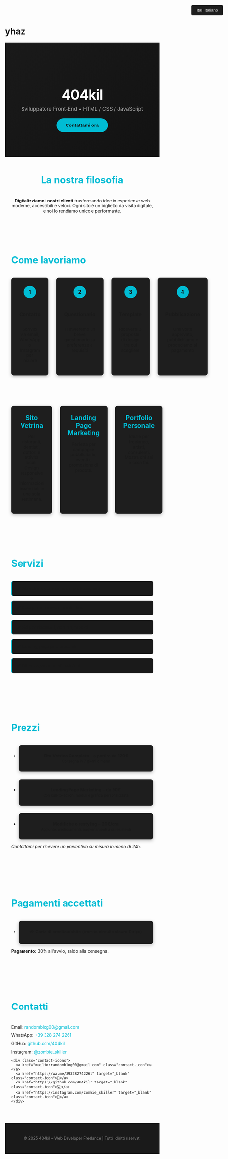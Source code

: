 # yhaz
<!DOCTYPE html>
<html lang="it">
<head>
  <meta charset="UTF-8" />
  <meta name="viewport" content="width=device-width, initial-scale=1.0" />
  <title>404kil – Web Developer</title>
  <style>
    :root {
      --main-color: #ffffff;
      --accent-color: #00bcd4;
      --bg-color: #121212;
      --text-color: #e0e0e0;
      --box-color: #1e1e1e;
      --font: 'Helvetica Neue', sans-serif;
    }

    body {
      margin: 0;
      font-family: var(--font);
      background: var(--bg-color);
      color: var(--text-color);
      line-height: 1.6;
    }

    a {
      color: var(--accent-color);
      text-decoration: none;
    }

    /* Language Selector Styles */
    .language-selector {
      position: absolute;
      top: 20px;
      right: 20px;
      z-index: 100;
    }
    
    .language-btn {
      background: var(--box-color);
      color: var(--text-color);
      border: 1px solid #333;
      padding: 8px 15px;
      border-radius: 4px;
      cursor: pointer;
      display: flex;
      align-items: center;
      gap: 8px;
      transition: all 0.3s ease;
    }
    
    .language-btn:hover {
      background: #2a2a2a;
      border-color: #555;
    }
    
    .language-dropdown {
      display: none;
      position: absolute;
      right: 0;
      background: var(--box-color);
      border: 1px solid #333;
      border-radius: 4px;
      min-width: 120px;
      box-shadow: 0 2px 10px rgba(0,0,0,0.2);
      margin-top: 5px;
    }
    
    .language-dropdown.show {
      display: block;
      animation: fadeIn 0.3s ease;
    }
    
    .language-dropdown a {
      display: block;
      padding: 8px 15px;
      color: var(--text-color);
      transition: background 0.2s;
    }
    
    .language-dropdown a:hover {
      background: #333;
    }
    
    .flag-icon {
      width: 20px;
      height: 15px;
      object-fit: cover;
      border-radius: 2px;
    }

    header {
      padding: 80px 20px;
      text-align: center;
      background: linear-gradient(135deg, #1a1a1a 0%, #121212 100%);
      position: relative;
      border-bottom: 1px solid #333;
    }

    header h1 {
      margin-bottom: 10px;
      font-size: 3.2em;
      color: var(--main-color);
      letter-spacing: -1px;
      font-weight: 700;
    }

    header p {
      font-size: 1.2em;
      color: #aaa;
      max-width: 600px;
      margin: 0 auto;
    }

    section {
      padding: 50px 20px;
      max-width: 1100px;
      margin: auto;
    }

    h2 {
      color: var(--accent-color);
      font-size: 2.2em;
      margin-bottom: 30px;
      position: relative;
      padding-bottom: 10px;
    }

    h2::after {
      content: '';
      position: absolute;
      bottom: 0;
      left: 0;
      width: 60px;
      height: 3px;
      background: var(--accent-color);
      border-radius: 2px;
    }

    .intro {
      text-align: center;
      margin-bottom: 40px;
      padding: 0 20px;
    }

    .projects, .pricing ul, .payments ul, .workflow-steps {
      display: grid;
      grid-template-columns: 1fr;
      gap: 25px;
    }

    @media (min-width: 768px) {
      .projects {
        grid-template-columns: repeat(3, 1fr);
      }
      .workflow-steps {
        grid-template-columns: repeat(4, 1fr);
      }
    }

    .project, .pricing li, .payments li, .workflow-step {
      background: var(--box-color);
      border: 1px solid #333;
      padding: 25px;
      border-radius: 8px;
      box-shadow: 0 4px 12px rgba(0, 0, 0, 0.25);
      text-align: center;
      transition: transform 0.3s ease, box-shadow 0.3s ease;
    }

    .project:hover, .pricing li:hover, .payments li:hover, .workflow-step:hover {
      transform: translateY(-5px);
      box-shadow: 0 6px 15px rgba(0, 188, 212, 0.2);
    }

    .workflow-step {
      display: flex;
      flex-direction: column;
      align-items: center;
    }

    .workflow-step .step-number {
      background: var(--accent-color);
      color: var(--bg-color);
      width: 40px;
      height: 40px;
      border-radius: 50%;
      display: flex;
      align-items: center;
      justify-content: center;
      font-weight: bold;
      margin-bottom: 20px;
      font-size: 1.2em;
    }

    .project h3 {
      margin-top: 0;
      color: var(--accent-color);
      font-size: 1.5em;
      margin-bottom: 15px;
    }

    .services ul {
      list-style: none;
      padding: 0;
    }

    .services li {
      margin-bottom: 15px;
      background: #1a1a1a;
      padding: 15px;
      border-radius: 6px;
      border-left: 3px solid var(--accent-color);
      transition: transform 0.2s ease;
    }

    .services li:hover {
      transform: translateX(5px);
    }

    .contact p, .payments p {
      margin: 10px 0;
    }

    footer {
      text-align: center;
      padding: 30px;
      font-size: 0.9em;
      background: #1a1a1a;
      color: #888;
      border-top: 1px solid #333;
    }

    .contact-icons {
      display: flex;
      justify-content: center;
      gap: 20px;
      margin-top: 20px;
    }

    .contact-icon {
      display: inline-flex;
      align-items: center;
      justify-content: center;
      width: 50px;
      height: 50px;
      background: #1a1a1a;
      border-radius: 50%;
      color: var(--accent-color);
      font-size: 1.5em;
      transition: all 0.3s ease;
      border: 1px solid #333;
    }

    .contact-icon:hover {
      background: var(--accent-color);
      color: var(--bg-color);
      transform: translateY(-3px);
    }

    .cta-button {
      display: inline-block;
      background: var(--accent-color);
      color: #121212;
      padding: 14px 30px;
      border-radius: 30px;
      font-weight: bold;
      margin-top: 20px;
      transition: all 0.3s ease;
      border: none;
      cursor: pointer;
      font-size: 1.1em;
    }

    .cta-button:hover {
      background: #00a5bb;
      transform: translateY(-3px);
      box-shadow: 0 5px 15px rgba(0, 188, 212, 0.4);
    }

    @keyframes fadeIn {
      from { opacity: 0; transform: translateY(-10px); }
      to { opacity: 1; transform: translateY(0); }
    }
  </style>
</head>
<body>

  <!-- Language Selector -->
  <div class="language-selector">
    <button class="language-btn" id="languageBtn">
      <img src="https://flagcdn.com/w20/it.png" class="flag-icon" alt="Italiano">
      Italiano
    </button>
    <div class="language-dropdown" id="languageDropdown">
      <a href="#" data-lang="it">
        <img src="https://flagcdn.com/w20/it.png" class="flag-icon" alt="Italiano">
        Italiano
      </a>
      <a href="#" data-lang="en">
        <img src="https://flagcdn.com/w20/gb.png" class="flag-icon" alt="English">
        English
      </a>
      <a href="#" data-lang="fr">
        <img src="https://flagcdn.com/w20/fr.png" class="flag-icon" alt="Français">
        Français
      </a>
      <a href="#" data-lang="es">
        <img src="https://flagcdn.com/w20/es.png" class="flag-icon" alt="Español">
        Español
      </a>
      <a href="#" data-lang="de">
        <img src="https://flagcdn.com/w20/de.png" class="flag-icon" alt="Deutsch">
        Deutsch
      </a>
      <a href="#" data-lang="el">
        <img src="https://flagcdn.com/w20/gr.png" class="flag-icon" alt="Ελληνικά">
        Ελληνικά
      </a>
    </div>
  </div>

  <header>
    <h1 id="headerTitle">404kil</h1>
    <p id="headerSubtitle">Sviluppatore Front-End • HTML / CSS / JavaScript</p>
    <button class="cta-button" id="contactButton">Contattami ora</button>
  </header>

  <section class="intro">
    <h2 id="philosophyTitle">La nostra filosofia</h2>
    <p id="philosophyText"><strong>Digitalizziamo i nostri clienti</strong> trasformando idee in esperienze web moderne, accessibili e veloci. Ogni sito è un biglietto da visita digitale, e noi lo rendiamo unico e performante.</p>
  </section>

  <section class="workflow">
    <h2 id="workflowTitle">Come lavoriamo</h2>
    <div class="workflow-steps">
      <div class="workflow-step">
        <div class="step-number">1</div>
        <h3 id="step1Title">Contatto</h3>
        <p id="step1Desc">Scrivici via email, WhatsApp o Instagram per iniziare</p>
      </div>
      <div class="workflow-step">
        <div class="step-number">2</div>
        <h3 id="step2Title">Questionario</h3>
        <p id="step2Desc">Ti invieremo un breve questionario su preferenze e requisiti</p>
      </div>
      <div class="workflow-step">
        <div class="step-number">3</div>
        <h3 id="step3Title">Template</h3>
        <p id="step3Desc">Riceverai 3 proposte di design tra cui scegliere</p>
      </div>
      <div class="workflow-step">
        <div class="step-number">4</div>
        <h3 id="step4Title">Pubblicazione</h3>
        <p id="step4Desc">Una volta approvato, pubblichiamo e procediamo al pagamento</p>
      </div>
    </div>
  </section>

  <section class="projects">
    <div class="project">
      <h3 id="project1Title">Sito Vetrina</h3>
      <p id="project1Desc">Per ristoranti, dentisti, dottori e attività locali. Design responsive e informazioni essenziali in una sola settimana.</p>
    </div>
    <div class="project">
      <h3 id="project2Title">Landing Page Marketing</h3>
      <p id="project2Desc">Perfetta per campagne pubblicitarie, eventi o promozione di prodotti.</p>
    </div>
    <div class="project">
      <h3 id="project3Title">Portfolio Personale</h3>
      <p id="project3Desc">Ideale per freelance, artisti, consulenti. Mostra chi sei e cosa fai.</p>
    </div>
  </section>

  <section class="services">
    <h2 id="servicesTitle">Servizi</h2>
    <ul>
      <li id="service1">✅ Siti vetrina per aziende e professionisti</li>
      <li id="service2">✅ Design responsive mobile-first</li>
      <li id="service3">✅ Siti per ristoranti, dentisti, medici</li>
      <li id="service4">✅ Landing page promozionali</li>
      <li id="service5">✅ Ottimizzazione di siti esistenti</li>
    </ul>
  </section>

  <section class="pricing">
    <h2 id="pricingTitle">Prezzi</h2>
    <ul>
      <li id="price1"><strong>Sito Vetrina Completo</strong> – a partire da <strong>120€</strong><br><small>Consegna in 7 giorni o meno</small></li>
      <li id="price2"><strong>Landing Page Marketing</strong> – da <strong>90€</strong><br><small>Con call-to-action, moduli e grafica personalizzata</small></li>
      <li id="price3"><strong>Modifiche o restyling</strong> – <strong>20€/ora</strong><br><small>Aggiunte, miglioramenti, aggiornamenti a siti esistenti</small></li>
    </ul>
    <p id="pricingNote"><em>Contattami per ricevere un preventivo su misura in meno di 24h.</em></p>
  </section>

  <section class="payments">
    <h2 id="paymentsTitle">Pagamenti accettati</h2>
    <ul>
      <li id="paymentMethod">💳 Carta di credito/debito (tramite circuito sicuro Stripe)</li>
    </ul>
    <p id="paymentTerms"><strong>Pagamento:</strong> 30% all'avvio, saldo alla consegna.</p>
  </section>

  <section class="contact">
    <h2 id="contactTitle">Contatti</h2>
    <p id="contactEmail">Email: <a href="mailto:randomblog00@gmail.com">randomblog00@gmail.com</a></p>
    <p id="contactWhatsApp">WhatsApp: <a href="https://wa.me/393282742261" target="_blank">+39 328 274 2261</a></p>
    <p id="contactGitHub">GitHub: <a href="https://github.com/404kil" target="_blank">github.com/404kil</a></p>
    <p id="contactInstagram">Instagram: <a href="https://instagram.com/zombie_skiller" target="_blank">@zombie_skiller</a></p>
    
    <div class="contact-icons">
      <a href="mailto:randomblog00@gmail.com" class="contact-icon">✉️</a>
      <a href="https://wa.me/393282742261" target="_blank" class="contact-icon">💬</a>
      <a href="https://github.com/404kil" target="_blank" class="contact-icon">💻</a>
      <a href="https://instagram.com/zombie_skiller" target="_blank" class="contact-icon">📸</a>
    </div>
  </section>

  <footer>
    <p id="footerText">© 2025 404kil – Web Developer Freelance | Tutti i diritti riservati</p>
  </footer>

  <script>
    // Translations object
    const translations = {
      it: {
        headerTitle: "404kil",
        headerSubtitle: "Sviluppatore Front-End • HTML / CSS / JavaScript",
        philosophyTitle: "La nostra filosofia",
        philosophyText: "<strong>Digitalizziamo i nostri clienti</strong> trasformando idee in esperienze web moderne, accessibili e veloci. Ogni sito è un biglietto da visita digitale, e noi lo rendiamo unico e performante.",
        workflowTitle: "Come lavoriamo",
        step1Title: "Contatto",
        step1Desc: "Scrivici via email, WhatsApp o Instagram per iniziare",
        step2Title: "Questionario",
        step2Desc: "Ti invieremo un breve questionario su preferenze e requisiti",
        step3Title: "Template",
        step3Desc: "Riceverai 3 proposte di design tra cui scegliere",
        step4Title: "Pubblicazione",
        step4Desc: "Una volta approvato, pubblichiamo e procediamo al pagamento",
        project1Title: "Sito Vetrina",
        project1Desc: "Per ristoranti, dentisti, dottori e attività locali. Design responsive e informazioni essenziali in una sola settimana.",
        project2Title: "Landing Page Marketing",
        project2Desc: "Perfetta per campagne pubblicitarie, eventi o promozione di prodotti.",
        project3Title: "Portfolio Personale",
        project3Desc: "Ideale per freelance, artisti, consulenti. Mostra chi sei e cosa fai.",
        servicesTitle: "Servizi",
        service1: "✅ Siti vetrina per aziende e professionisti",
        service2: "✅ Design responsive mobile-first",
        service3: "✅ Siti per ristoranti, dentisti, medici",
        service4: "✅ Landing page promozionali",
        service5: "✅ Ottimizzazione di siti esistenti",
        pricingTitle: "Prezzi",
        price1: "<strong>Sito Vetrina Completo</strong> – a partire da <strong>120€</strong><br><small>Consegna in 7 giorni o meno</small>",
        price2: "<strong>Landing Page Marketing</strong> – da <strong>90€</strong><br><small>Con call-to-action, moduli e grafica personalizzata</small>",
        price3: "<strong>Modifiche o restyling</strong> – <strong>20€/ora</strong><br><small>Aggiunte, miglioramenti, aggiornamenti a siti esistenti</small>",
        pricingNote: "<em>Contattami per ricevere un preventivo su misura in meno di 24h.</em>",
        paymentsTitle: "Pagamenti accettati",
        paymentMethod: "💳 Carta di credito/debito (tramite circuito sicuro Stripe)",
        paymentTerms: "<strong>Pagamento:</strong> 30% all'avvio, saldo alla consegna.",
        contactTitle: "Contatti",
        contactEmail: "Email: <a href='mailto:randomblog00@gmail.com'>randomblog00@gmail.com</a>",
        contactWhatsApp: "WhatsApp: <a href='https://wa.me/393282742261' target='_blank'>+39 328 274 2261</a>",
        contactGitHub: "GitHub: <a href='https://github.com/404kil' target='_blank'>github.com/404kil</a>",
        contactInstagram: "Instagram: <a href='https://instagram.com/zombie_skiller' target='_blank'>@zombie_skiller</a>",
        footerText: "© 2025 404kil – Web Developer Freelance | Tutti i diritti riservati",
        contactButton: "Contattami ora"
      },
      en: {
        headerTitle: "404kil",
        headerSubtitle: "Front-End Developer • HTML / CSS / JavaScript",
        philosophyTitle: "Our Philosophy",
        philosophyText: "<strong>We digitalize our clients</strong> by transforming ideas into modern, accessible and fast web experiences. Every website is a digital business card, and we make it unique and high-performing.",
        workflowTitle: "Our Workflow",
        step1Title: "Contact",
        step1Desc: "Write us via email, WhatsApp or Instagram to start",
        step2Title: "Questionnaire",
        step2Desc: "We'll send you a short survey about preferences and requirements",
        step3Title: "Templates",
        step3Desc: "You'll receive 3 design proposals to choose from",
        step4Title: "Publication",
        step4Desc: "Once approved, we publish and proceed with payment",
        project1Title: "Showcase Website",
        project1Desc: "For restaurants, dentists, doctors and local businesses. Responsive design and essential information in just one week.",
        project2Title: "Marketing Landing Page",
        project2Desc: "Perfect for advertising campaigns, events or product promotions.",
        project3Title: "Personal Portfolio",
        project3Desc: "Ideal for freelancers, artists, consultants. Show who you are and what you do.",
        servicesTitle: "Services",
        service1: "✅ Showcase websites for businesses and professionals",
        service2: "✅ Mobile-first responsive design",
        service3: "✅ Websites for restaurants, dentists, doctors",
        service4: "✅ Promotional landing pages",
        service5: "✅ Optimization of existing websites",
        pricingTitle: "Pricing",
        price1: "<strong>Complete Showcase Website</strong> – starting from <strong>120€</strong><br><small>Delivery in 7 days or less</small>",
        price2: "<strong>Marketing Landing Page</strong> – from <strong>90€</strong><br><small>With call-to-action, forms and custom graphics</small>",
        price3: "<strong>Modifications or restyling</strong> – <strong>20€/hour</strong><br><small>Additions, improvements, updates to existing sites</small>",
        pricingNote: "<em>Contact me to receive a custom quote in less than 24h.</em>",
        paymentsTitle: "Accepted Payments",
        paymentMethod: "💳 Credit/debit card (via secure Stripe payment)",
        paymentTerms: "<strong>Payment:</strong> 30% upfront, balance upon delivery.",
        contactTitle: "Contacts",
        contactEmail: "Email: <a href='mailto:randomblog00@gmail.com'>randomblog00@gmail.com</a>",
        contactWhatsApp: "WhatsApp: <a href='https://wa.me/393282742261' target='_blank'>+39 328 274 2261</a>",
        contactGitHub: "GitHub: <a href='https://github.com/404kil' target='_blank'>github.com/404kil</a>",
        contactInstagram: "Instagram: <a href='https://instagram.com/zombie_skiller' target='_blank'>@zombie_skiller</a>",
        footerText: "© 2025 404kil – Freelance Web Developer | All rights reserved",
        contactButton: "Contact me now"
      },
      fr: {
        headerTitle: "404kil",
        headerSubtitle: "Développeur Front-End • HTML / CSS / JavaScript",
        philosophyTitle: "Notre philosophie",
        philosophyText: "<strong>Nous digitalisons nos clients</strong> en transformant des idées en expériences web modernes, accessibles et rapides. Chaque site est une carte de visite digitale, et nous le rendons unique et performant.",
        workflowTitle: "Notre processus",
        step1Title: "Contact",
        step1Desc: "Écrivez-nous par email, WhatsApp ou Instagram pour commencer",
        step2Title: "Questionnaire",
        step2Desc: "Nous vous enverrons un court sondage sur vos préférences et besoins",
        step3Title: "Modèles",
        step3Desc: "Vous recevrez 3 propositions de design parmi lesquelles choisir",
        step4Title: "Publication",
        step4Desc: "Une fois approuvé, nous publions et procédons au paiement",
        project1Title: "Site Vitrine",
        project1Desc: "Pour restaurants, dentistes, médecins et commerces locaux. Design responsive et informations essentielles en une semaine.",
        project2Title: "Page de Destination Marketing",
        project2Desc: "Parfaite pour campagnes publicitaires, événements ou promotion de produits.",
        project3Title: "Portfolio Personnel",
        project3Desc: "Idéal pour freelances, artistes, consultants. Montrez qui vous êtes et ce que vous faites.",
        servicesTitle: "Services",
        service1: "✅ Sites vitrine pour entreprises et professionnels",
        service2: "✅ Design responsive mobile-first",
        service3: "✅ Sites pour restaurants, dentistes, médecins",
        service4: "✅ Pages de destination promotionnelles",
        service5: "✅ Optimisation de sites existants",
        pricingTitle: "Tarifs",
        price1: "<strong>Site Vitrine Complet</strong> – à partir de <strong>120€</strong><br><small>Livraison en 7 jours ou moins</small>",
        price2: "<strong>Page de Destination Marketing</strong> – à partir de <strong>90€</strong><br><small>Avec call-to-action, formulaires et graphisme personnalisé</small>",
        price3: "<strong>Modifications ou restyling</strong> – <strong>20€/heure</strong><br><small>Ajouts, améliorations, mises à jour de sites existants</small>",
        pricingNote: "<em>Contactez-moi pour recevoir un devis personnalisé en moins de 24h.</em>",
        paymentsTitle: "Paiements acceptés",
        paymentMethod: "💳 Carte de crédit/débit (via paiement sécurisé Stripe)",
        paymentTerms: "<strong>Paiement:</strong> 30% au démarrage, solde à la livraison.",
        contactTitle: "Contacts",
        contactEmail: "Email: <a href='mailto:randomblog00@gmail.com'>randomblog00@gmail.com</a>",
        contactWhatsApp: "WhatsApp: <a href='https://wa.me/393282742261' target='_blank'>+39 328 274 2261</a>",
        contactGitHub: "GitHub: <a href='https://github.com/404kil' target='_blank'>github.com/404kil</a>",
        contactInstagram: "Instagram: <a href='https://instagram.com/zombie_skiller' target='_blank'>@zombie_skiller</a>",
        footerText: "© 2025 404kil – Développeur Web Freelance | Tous droits réservés",
        contactButton: "Contactez-moi"
      },
      es: {
        headerTitle: "404kil",
        headerSubtitle: "Desarrollador Front-End • HTML / CSS / JavaScript",
        philosophyTitle: "Nuestra filosofía",
        philosophyText: "<strong>Digitalizamos a nuestros clientes</strong> transformando ideas en experiencias web modernas, accesibles y rápidas. Cada sitio es una tarjeta de presentación digital, y lo hacemos único y de alto rendimiento.",
        workflowTitle: "Cómo trabajamos",
        step1Title: "Contacto",
        step1Desc: "Escríbenos por email, WhatsApp o Instagram para comenzar",
        step2Title: "Cuestionario",
        step2Desc: "Te enviaremos una breve encuesta sobre preferencias y requisitos",
        step3Title: "Plantillas",
        step3Desc: "Recibirás 3 propuestas de diseño para elegir",
        step4Title: "Publicación",
        step4Desc: "Una vez aprobado, publicamos y procedemos al pago",
        project1Title: "Sitio Escaparate",
        project1Desc: "Para restaurantes, dentistas, médicos y negocios locales. Diseño responsive e información esencial en solo una semana.",
        project2Title: "Página de Aterrizaje Marketing",
        project2Desc: "Perfecta para campañas publicitarias, eventos o promoción de productos.",
        project3Title: "Portafolio Personal",
        project3Desc: "Ideal para freelancers, artistas, consultores. Muestra quién eres y qué haces.",
        servicesTitle: "Servicios",
        service1: "✅ Sitios escaparate para empresas y profesionales",
        service2: "✅ Diseño responsive mobile-first",
        service3: "✅ Sitios para restaurantes, dentistas, médicos",
        service4: "✅ Páginas de aterrizaje promocionales",
        service5: "✅ Optimización de sitios existentes",
        pricingTitle: "Precios",
        price1: "<strong>Sitio Escaparate Completo</strong> – desde <strong>120€</strong><br><small>Entrega en 7 días o menos</small>",
        price2: "<strong>Página de Aterrizaje Marketing</strong> – desde <strong>90€</strong><br><small>Con call-to-action, formularios y gráficos personalizados</small>",
        price3: "<strong>Modificaciones o rediseño</strong> – <strong>20€/hora</strong><br><small>Añadidos, mejoras, actualizaciones a sitios existentes</small>",
        pricingNote: "<em>Contáctame para recibir un presupuesto personalizado en menos de 24h.</em>",
        paymentsTitle: "Pagos aceptados",
        paymentMethod: "💳 Tarjeta de crédito/débito (a través de pago seguro con Stripe)",
        paymentTerms: "<strong>Pago:</strong> 30% al inicio, saldo al entregar.",
        contactTitle: "Contactos",
        contactEmail: "Email: <a href='mailto:randomblog00@gmail.com'>randomblog00@gmail.com</a>",
        contactWhatsApp: "WhatsApp: <a href='https://wa.me/393282742261' target='_blank'>+39 328 274 2261</a>",
        contactGitHub: "GitHub: <a href='https://github.com/404kil' target='_blank'>github.com/404kil</a>",
        contactInstagram: "Instagram: <a href='https://instagram.com/zombie_skiller' target='_blank'>@zombie_skiller</a>",
        footerText: "© 2025 404kil – Desarrollador Web Freelance | Todos los derechos reservados",
        contactButton: "Contáctame"
      },
      de: {
        headerTitle: "404kil",
        headerSubtitle: "Front-End Entwickler • HTML / CSS / JavaScript",
        philosophyTitle: "Unsere Philosophie",
        philosophyText: "<strong>Wir digitalisieren unsere Kunden</strong> indem wir Ideen in moderne, zugängliche und schnelle Web-Erlebnisse verwandeln. Jede Website ist eine digitale Visitenkarte, und wir machen sie einzigartig und leistungsstark.",
        workflowTitle: "Unser Arbeitsablauf",
        step1Title: "Kontakt",
        step1Desc: "Schreiben Sie uns per E-Mail, WhatsApp oder Instagram, um zu beginnen",
        step2Title: "Fragebogen",
        step2Desc: "Wir senden Ihnen eine kurze Umfrage zu Präferenzen und Anforderungen",
        step3Title: "Vorlagen",
        step3Desc: "Sie erhalten 3 Designvorschläge zur Auswahl",
        step4Title: "Veröffentlichung",
        step4Desc: "Nach Genehmigung veröffentlichen wir und führen die Zahlung durch",
        project1Title: "Präsentationswebsite",
        project1Desc: "Für Restaurants, Zahnärzte, Ärzte und lokale Unternehmen. Responsives Design und wesentliche Informationen in nur einer Woche.",
        project2Title: "Marketing-Landingpage",
        project2Desc: "Perfekt für Werbekampagnen, Veranstaltungen oder Produktwerbung.",
        project3Title: "Persönliches Portfolio",
        project3Desc: "Ideal für Freiberufler, Künstler, Berater. Zeigen Sie, wer Sie sind und was Sie tun.",
        servicesTitle: "Dienstleistungen",
        service1: "✅ Präsentationswebsites für Unternehmen und Fachleute",
        service2: "✅ Mobile-first responsives Design",
        service3: "✅ Websites für Restaurants, Zahnärzte, Ärzte",
        service4: "✅ Werbe-Landingpages",
        service5: "✅ Optimierung bestehender Websites",
        pricingTitle: "Preise",
        price1: "<strong>Komplette Präsentationswebsite</strong> – ab <strong>120€</strong><br><small>Lieferung in 7 Tagen oder weniger</small>",
        price2: "<strong>Marketing-Landingpage</strong> – ab <strong>90€</strong><br><small>Mit Call-to-Action, Formularen und individueller Grafik</small>",
        price3: "<strong>Änderungen oder Redesign</strong> – <strong>20€/Stunde</strong><br><small>Ergänzungen, Verbesserungen, Aktualisierungen bestehender Websites</small>",
        pricingNote: "<em>Kontaktieren Sie mich für ein individuelles Angebot in weniger als 24 Stunden.</em>",
        paymentsTitle: "Akzeptierte Zahlungen",
        paymentMethod: "💳 Kredit-/Debitkarte (über sicheres Stripe-Zahlungssystem)",
        paymentTerms: "<strong>Zahlung:</strong> 30% im Voraus, Rest bei Lieferung.",
        contactTitle: "Kontakte",
        contactEmail: "Email: <a href='mailto:randomblog00@gmail.com'>randomblog00@gmail.com</a>",
        contactWhatsApp: "WhatsApp: <a href='https://wa.me/393282742261' target='_blank'>+39 328 274 2261</a>",
        contactGitHub: "GitHub: <a href='https://github.com/404kil' target='_blank'>github.com/404kil</a>",
        contactInstagram: "Instagram: <a href='https://instagram.com/zombie_skiller' target='_blank'>@zombie_skiller</a>",
        footerText: "© 2025 404kil – Freiberuflicher Webentwickler | Alle Rechte vorbehalten",
        contactButton: "Kontaktieren Sie mich"
      },
      el: {
        headerTitle: "404kil",
        headerSubtitle: "Front-End Προγραμματιστής • HTML / CSS / JavaScript",
        philosophyTitle: "Η φιλοσοφία μας",
        philosophyText: "<strong>Ψηφιοποιούμε τους πελάτες μας</strong> μετατρέποντας ιδέες σε μοντέρνες, προσβάσιμες και γρήγορες διαδικτυακές εμπειρίες. Κάθε ιστότοπος είναι μια ψηφιακή επαγγελματική κάρτα, και τον κάνουμε μοναδικό και αποδοτικό.",
        workflowTitle: "Πώς δουλεύουμε",
        step1Title: "Επικοινωνία",
        step1Desc: "Γράψτε μας μέσω email, WhatsApp ή Instagram για να ξεκινήσετε",
        step2Title: "Ερωτηματολόγιο",
        step2Desc: "Θα σας στείλουμε μια σύντομη έρευνα για προτιμήσεις και απαιτήσεις",
        step3Title: "Πρότυπα",
        step3Desc: "Θα λάβετε 3 προτάσεις σχεδιασμού για να επιλέξετε",
        step4Title: "Δημοσίευση",
        step4Desc: "Μόλις εγκριθεί, δημοσιεύουμε και προχωράμε στην πληρωμή",
        project1Title: "Ιστότοπος Βιτρίνα",
        project1Desc: "Για εστιατόρια, οδοντίατρους, γιατρούς και τοπικές επιχειρήσεις. Responsive σχεδιασμός και βασικές πληροφορίες σε μόλις μία εβδομάδα.",
        project2Title: "Σελίδα Προορισμού Marketing",
        project2Desc: "Ιδανική για διαφημιστικές καμπάνιες, εκδηλώσεις ή προώθηση προϊόντων.",
        project3Title: "Προσωπικό Portfolio",
        project3Desc: "Ιδανικό για ελεύθερους επαγγελματίες, καλλιτέχνες, συμβούλους. Δείξτε ποιοι είστε και τι κάνετε.",
        servicesTitle: "Υπηρεσίες",
        service1: "✅ Ιστότοποι βιτρίνα για επιχειρήσεις και επαγγελματίες",
        service2: "✅ Mobile-first responsive σχεδιασμός",
        service3: "✅ Ιστότοποι για εστιατόρια, οδοντίατρους, γιατρούς",
        service4: "✅ Προωθητικές σελίδες προορισμού",
        service5: "✅ Βελτιστοποίηση υπαρχόντων ιστοτόπων",
        pricingTitle: "Τιμές",
        price1: "<strong>Πλήρης Ιστότοπος Βιτρίνα</strong> – από <strong>120€</strong><br><small>Παράδοση σε 7 ημέρες ή λιγότερο</small>",
        price2: "<strong>Σελίδα Προορισμού Marketing</strong> – από <strong>90€</strong><br><small>Με call-to-action, φόρμες και προσαρμοσμένα γραφικά</small>",
        price3: "<strong>Τροποποιήσεις ή επανασχεδιασμός</strong> – <strong>20€/ώρα</strong><br><small>Προσθήκες, βελτιώσεις, ενημερώσεις σε υπάρχοντες ιστότοπους</small>",
        pricingNote: "<em>Επικοινωνήστε μαζί μου για να λάβετε μια προσαρμοσμένη προσφορά σε λιγότερο από 24 ώρες.</em>",
        paymentsTitle: "Αποδεκτές πληρωμές",
        paymentMethod: "💳 Πιστωτική/Χρεωστική κάρτα (μέσω ασφαλούς συστήματος πληρωμών Stripe)",
        paymentTerms: "<strong>Πληρωμή:</strong> 30% κατά την έναρξη, υπόλοιπο κατά την παράδοση.",
        contactTitle: "Επικοινωνία",
        contactEmail: "Email: <a href='mailto:randomblog00@gmail.com'>randomblog00@gmail.com</a>",
        contactWhatsApp: "WhatsApp: <a href='https://wa.me/393282742261' target='_blank'>+39 328 274 2261</a>",
        contactGitHub: "GitHub: <a href='https://github.com/404kil' target='_blank'>github.com/404kil</a>",
        contactInstagram: "Instagram: <a href='https://instagram.com/zombie_skiller' target='_blank'>@zombie_skiller</a>",
        footerText: "© 2025 404kil – Freelance Web Developer | Όλα τα δικαιώματα διατηρούνται",
        contactButton: "Επικοινωνήστε τώρα"
      }
    };

    // Language selector functionality
    document.addEventListener('DOMContentLoaded', function() {
      const languageBtn = document.getElementById('languageBtn');
      const languageDropdown = document.getElementById('languageDropdown');
      const contactButton = document.getElementById('contactButton');
      
      // Toggle dropdown visibility
      languageBtn.addEventListener('click', function() {
        languageDropdown.classList.toggle('show');
      });
      
      // Close dropdown when clicking outside
      document.addEventListener('click', function(event) {
        if (!event.target.closest('.language-selector')) {
          languageDropdown.classList.remove('show');
        }
      });
      
      // Language selection
      const languageLinks = document.querySelectorAll('.language-dropdown a');
      languageLinks.forEach(link => {
        link.addEventListener('click', function(e) {
          e.preventDefault();
          const lang = this.getAttribute('data-lang');
          changeLanguage(lang);
          languageDropdown.classList.remove('show');
          
          // Update button text and flag
          const flag = this.querySelector('img').src;
          const text = this.textContent.trim();
          languageBtn.innerHTML = `<img src="${flag}" class="flag-icon" alt="${text}"> ${text}`;
          
          // Save language preference
          localStorage.setItem('preferredLanguage', lang);
        });
      });
      
      // Check for saved language preference
      const savedLang = localStorage.getItem('preferredLanguage') || 'it';
      if (savedLang !== 'it') {
        changeLanguage(savedLang);
        // Update button to show current language
        const currentLangLink = document.querySelector(`.language-dropdown a[data-lang="${savedLang}"]`);
        if (currentLangLink) {
          const flag = currentLangLink.querySelector('img').src;
          const text = currentLangLink.textContent.trim();
          languageBtn.innerHTML = `<img src="${flag}" class="flag-icon" alt="${text}"> ${text}`;
        }
      }
      
      // Contact button functionality
      contactButton.addEventListener('click', function() {
        document.querySelector('.contact').scrollIntoView({ behavior: 'smooth' });
      });
      
      // Function to change language
      function changeLanguage(lang) {
        // Update HTML lang attribute
        document.documentElement.lang = lang;
        
        // Get translations for selected language
        const langData = translations[lang];
        
        // Update all elements with translations
        for (const key in langData) {
          const element = document.getElementById(key);
          if (element) {
            if (key.includes('Link') || key.includes('Email') || key.includes('WhatsApp') || key.includes('GitHub') || key.includes('Instagram')) {
              // For links, we need to preserve the HTML structure
              const tempDiv = document.createElement('div');
              tempDiv.innerHTML = langData[key];
              element.innerHTML = tempDiv.innerHTML;
            } else {
              element.innerHTML = langData[key];
            }
          }
        }
      }
    });
  </script>
</body>
</html>
